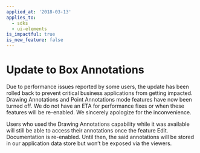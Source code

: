 ```yaml
---
applied_at: '2018-03-13'
applies_to:
  - sdks
  - ui-elements
is_impactful: true
is_new_feature: false
---
```


# Update to Box Annotations

Due to performance issues reported by some users, the update has been rolled
back to prevent critical business applications from getting impacted. Drawing
Annotations and Point Annotations mode features have now been turned off. We do
not have an ETA for performance fixes or when these features will be
re-enabled. We sincerely apologize for the inconvenience.

Users who used the Drawing Annotations capability while it was available will
still be able to access their annotations once the feature Edit. Documentation
is re-enabled. Until then, the said annotations will be stored in our
application data store but won’t be exposed via the viewers.
